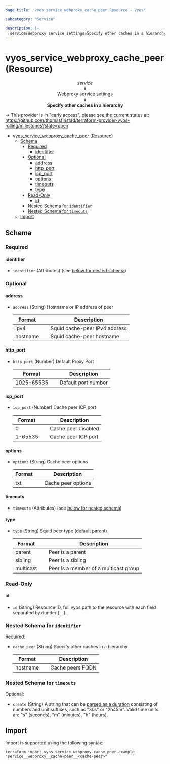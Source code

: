 ```yaml
---
page_title: "vyos_service_webproxy_cache_peer Resource - vyos"

subcategory: "Service"

description: |-
  service⯯Webproxy service settings⯯Specify other caches in a hierarchy
---
```


# vyos_service_webproxy_cache_peer (Resource)
<center>


*service*  
⯯  
Webproxy service settings  
⯯  
**Specify other caches in a hierarchy**


</center>

-> This provider is in "early access", please see the current status at: https://github.com/thomasfinstad/terraform-provider-vyos-rolling/milestones?state=open

<!--TOC-->

- [vyos_service_webproxy_cache_peer (Resource)](#vyos_service_webproxy_cache_peer-resource)
  - [Schema](#schema)
    - [Required](#required)
      - [identifier](#identifier)
    - [Optional](#optional)
      - [address](#address)
      - [http_port](#http_port)
      - [icp_port](#icp_port)
      - [options](#options)
      - [timeouts](#timeouts)
      - [type](#type)
    - [Read-Only](#read-only)
      - [id](#id)
    - [Nested Schema for `identifier`](#nested-schema-for-identifier)
    - [Nested Schema for `timeouts`](#nested-schema-for-timeouts)
  - [Import](#import)

<!--TOC-->

<!-- schema generated by tfplugindocs -->
## Schema

### Required

#### identifier
- `identifier` (Attributes) (see [below for nested schema](#nestedatt--identifier))

### Optional

#### address
- `address` (String) Hostname or IP address of peer

    |  Format    &emsp;|  Description                    |
    |------------|---------------------------------|
    |  ipv4      &emsp;|  Squid cache-peer IPv4 address  |
    |  hostname  &emsp;|  Squid cache-peer hostname      |
#### http_port
- `http_port` (Number) Default Proxy Port

    |  Format      &emsp;|  Description          |
    |--------------|-----------------------|
    |  1025-65535  &emsp;|  Default port number  |
#### icp_port
- `icp_port` (Number) Cache peer ICP port

    |  Format   &emsp;|  Description          |
    |-----------|-----------------------|
    |  0        &emsp;|  Cache peer disabled  |
    |  1-65535  &emsp;|  Cache peer ICP port  |
#### options
- `options` (String) Cache peer options

    |  Format  &emsp;|  Description         |
    |----------|----------------------|
    |  txt     &emsp;|  Cache peer options  |
#### timeouts
- `timeouts` (Attributes) (see [below for nested schema](#nestedatt--timeouts))
#### type
- `type` (String) Squid peer type (default parent)

    |  Format     &emsp;|  Description                            |
    |-------------|-----------------------------------------|
    |  parent     &emsp;|  Peer is a parent                       |
    |  sibling    &emsp;|  Peer is a sibling                      |
    |  multicast  &emsp;|  Peer is a member of a multicast group  |

### Read-Only

#### id
- `id` (String) Resource ID, full vyos path to the resource with each field separated by dunder (`__`).

<a id="nestedatt--identifier"></a>
### Nested Schema for `identifier`

Required:

- `cache_peer` (String) Specify other caches in a hierarchy

    |  Format    &emsp;|  Description       |
    |------------|--------------------|
    |  hostname  &emsp;|  Cache peers FQDN  |


<a id="nestedatt--timeouts"></a>
### Nested Schema for `timeouts`

Optional:

- `create` (String) A string that can be [parsed as a duration](https://pkg.go.dev/time#ParseDuration) consisting of numbers and unit suffixes, such as &#34;30s&#34; or &#34;2h45m&#34;. Valid time units are &#34;s&#34; (seconds), &#34;m&#34; (minutes), &#34;h&#34; (hours).

## Import

Import is supported using the following syntax:

```shell
terraform import vyos_service_webproxy_cache_peer.example "service__webproxy__cache-peer__<cache-peer>"
```

